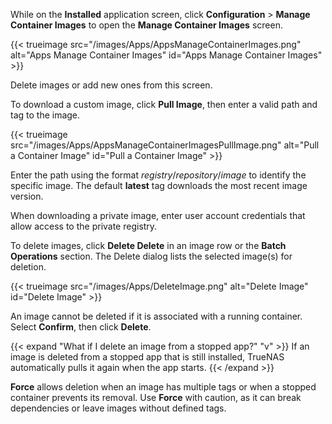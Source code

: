 &NewLine;

While on the **Installed** application screen, click **Configuration** > **Manage Container Images** to open the **Manage Container Images** screen.

{{< trueimage src="/images/Apps/AppsManageContainerImages.png" alt="Apps Manage Container Images" id="Apps Manage Container Images" >}}

Delete images or add new ones from this screen.

To download a custom image, click **Pull Image**, then enter a valid path and tag to the image.

{{< trueimage src="/images/Apps/AppsManageContainerImagesPullImage.png" alt="Pull a Container Image" id="Pull a Container Image" >}}

Enter the path using the format *registry*/*repository*/*image* to identify the specific image.
The default **latest** tag downloads the most recent image version.

When downloading a private image, enter user account credentials that allow access to the private registry.

To delete images, click **<span class="iconify" data-icon="mdi:garbage">Delete</span> Delete** in an image row or the **Batch Operations** section.
The Delete dialog lists the selected image(s) for deletion.

{{< trueimage src="/images/Apps/DeleteImage.png" alt="Delete Image" id="Delete Image" >}}

An image cannot be deleted if it is associated with a running container.
Select **Confirm**, then click **Delete**.

{{< expand "What if I delete an image from a stopped app?" "v" >}}
If an image is deleted from a stopped app that is still installed, TrueNAS automatically pulls it again when the app starts.
{{< /expand >}}

**Force** allows deletion when an image has multiple tags or when a stopped container prevents its removal.
Use **Force** with caution, as it can break dependencies or leave images without defined tags.
